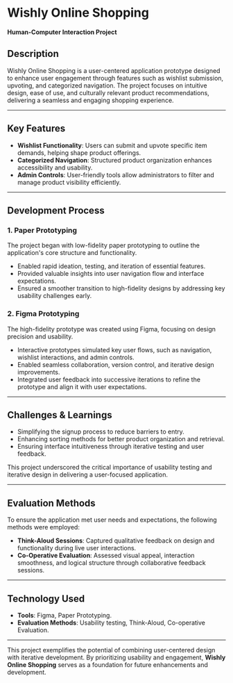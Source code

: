# **Wishly Online Shopping**  
**Human-Computer Interaction Project**  

## **Description**  
Wishly Online Shopping is a user-centered application prototype designed to enhance user engagement through features such as wishlist submission, upvoting, and categorized navigation. The project focuses on intuitive design, ease of use, and culturally relevant product recommendations, delivering a seamless and engaging shopping experience.  

---

## **Key Features**  
- **Wishlist Functionality**: Users can submit and upvote specific item demands, helping shape product offerings.  
- **Categorized Navigation**: Structured product organization enhances accessibility and usability.  
- **Admin Controls**: User-friendly tools allow administrators to filter and manage product visibility efficiently.  

---

## **Development Process**  

### **1. Paper Prototyping**  
The project began with low-fidelity paper prototyping to outline the application's core structure and functionality.  
- Enabled rapid ideation, testing, and iteration of essential features.  
- Provided valuable insights into user navigation flow and interface expectations.  
- Ensured a smoother transition to high-fidelity designs by addressing key usability challenges early.  

### **2. Figma Prototyping**  
The high-fidelity prototype was created using Figma, focusing on design precision and usability.  
- Interactive prototypes simulated key user flows, such as navigation, wishlist interactions, and admin controls.  
- Enabled seamless collaboration, version control, and iterative design improvements.  
- Integrated user feedback into successive iterations to refine the prototype and align it with user expectations.  

---

## **Challenges & Learnings**  
- Simplifying the signup process to reduce barriers to entry.  
- Enhancing sorting methods for better product organization and retrieval.  
- Ensuring interface intuitiveness through iterative testing and user feedback.  

This project underscored the critical importance of usability testing and iterative design in delivering a user-focused application.  

---

## **Evaluation Methods**  
To ensure the application met user needs and expectations, the following methods were employed:  
- **Think-Aloud Sessions**: Captured qualitative feedback on design and functionality during live user interactions.  
- **Co-Operative Evaluation**: Assessed visual appeal, interaction smoothness, and logical structure through collaborative feedback sessions.  

---

## **Technology Used**  
- **Tools**: Figma, Paper Prototyping.  
- **Evaluation Methods**: Usability testing, Think-Aloud, Co-operative Evaluation.  

---

This project exemplifies the potential of combining user-centered design with iterative development. By prioritizing usability and engagement, **Wishly Online Shopping** serves as a foundation for future enhancements and development.  
